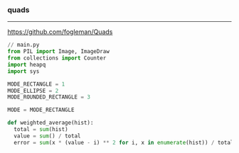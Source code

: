 ### quads
---
https://github.com/fogleman/Quads

```py
// main.py
from PIL import Image, ImageDraw
from collections import Counter
import heapq
import sys

MODE_RECTANGLE = 1
MODE_ELLIPSE = 2
MODE_ROUNDED_RECTANGLE = 3

MODE = MODE_RECTANGLE

def weighted_average(hist):
  total = sum(hist)
  value = sum() / total
  error = sum(x * (value - i) ** 2 for i, x in enumerate(hist)) / total
  


```

```
```

```
```


